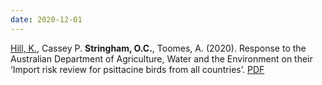 ```yaml
---
date: 2020-12-01
---
```


<ins>Hill, K.</ins>, Cassey P. **Stringham, O.C.**, Toomes, A. (2020). Response to the Australian Department of Agriculture, Water and the Environment on their ‘Import risk review for psittacine birds from all countries’. [PDF](assets/publications/RE_Import_risk_review_for_psittacine_birds_from_all_countries.pdf) 